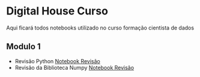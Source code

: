 # Digital House Curso
Aqui ficará todos notebooks utilizado no curso formação cientista de dados

## Modulo 1

- Revisão Python [Notebook Revisão](https://github.com/NetoScientist/DigitalHouse_Curso/blob/main/modulo1/Revisao_Python.ipynb) 
- Revisão da Biblioteca Numpy [Notebook Revisão](https://github.com/NetoScientist/DigitalHouse_Curso/blob/main/modulo1/Revisao_Numpy%20.ipynb)
